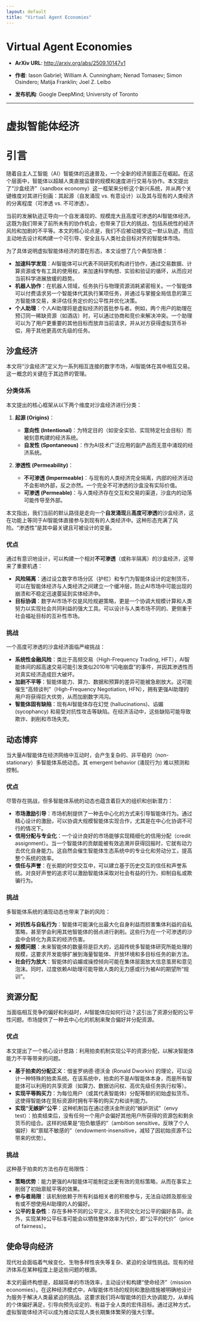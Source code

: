 ```yaml
---
layout: default
title: "Virtual Agent Economies"
---
```


# Virtual Agent Economies

- **ArXiv URL**: http://arxiv.org/abs/2509.10147v1

- **作者**: Iason Gabriel; William A. Cunningham; Nenad Tomasev; Simon Osindero; Matija Franklin; Joel Z. Leibo

- **发布机构**: Google DeepMind; University of Toronto

---

# 虚拟智能体经济

# 引言

随着自主人工智能（AI）智能体的迅速普及，一个全新的经济层面正在崛起。在这个层面中，智能体以超越人类直接监督的规模和速度进行交易与协作。本文提出了“沙盒经济”（sandbox economy）这一框架来分析这个新兴系统，并从两个关键维度对其进行刻画：其起源（自发涌现 vs. 有意设计）以及其与现有的人类经济的分离程度（可渗透 vs. 不可渗透）。

当前的发展轨迹正导向一个自发涌现的、规模庞大且高度可渗透的AI智能体经济。这既为我们带来了前所未有的协作机会，也带来了巨大的挑战，包括系统性的经济风险和加剧的不平等。本文的核心论点是，我们不应被动接受这一默认轨迹，而应主动地去设计和构建一个可引导、安全且与人类社会目标对齐的智能体市场。

为了具体说明虚拟智能体经济的潜在形态，本文设想了几个典型场景：
*   **加速科学发现**：AI智能体可以代表不同研究机构进行协作，通过交易数据、计算资源或专有工具的使用权，来加速科学构想、实验和验证的循环，从而应对当前科学进展放缓的趋势。
*   **机器人协作**：在机器人领域，任务执行与物理资源消耗紧密相关。一个智能体可以付费请求另一个智能体代其执行某项任务，并通过与掌握全局信息的第三方智能体交易，来评估任务定价的公平性并优化决策。
*   **个人助理**：个人AI助理将是虚拟经济的首批参与者。例如，两个用户的助理在预订同一稀缺资源（如酒店）时，可以通过协商和竞价来解决冲突。一个助理可以为了用户更重要的其他目标而放弃当前请求，并从对方获得虚拟货币补偿，用于其他更高优先级的任务。

## 沙盒经济

本文将“沙盒经济”定义为一系列相互连接的数字市场，AI智能体在其中相互交易。这一概念的关键在于其边界的管理。

### 分类体系

本文提出的核心框架从以下两个维度对沙盒经济进行分类：

1.  **起源 (Origins)**：
    *   **意向性 (Intentional)**：为特定目的（如安全实验、实现特定社会目标）而被刻意构建的经济系统。
    *   **自发性 (Spontaneous)**：作为AI技术广泛应用的副产品而无意中涌现的经济系统。

2.  **渗透性 (Permeability)**：
    *   **不可渗透 (Impermeable)**：与现有的人类经济完全隔离，内部的经济活动不会影响外部，反之亦然。一个完全不可渗透的沙盒没有实际价值。
    *   **可渗透 (Permeable)**：与人类经济存在交互和交易的渠道，沙盒内的动荡可能传导至外部。

本文指出，我们当前的默认路径是走向一个**自发涌现**且**高度可渗透**的沙盒经济，这在功能上等同于AI智能体直接参与到现有的人类经济中。这种形态充满了风险。“渗透性”是其中最关键且可被设计的变量。

### 优点

通过有意识地设计，可以构建一个相对**不可渗透**（或称半隔离）的沙盒经济，这带来了重要机遇：
*   **风险隔离**：通过设立数字市场分区（护栏）和专门为智能体设计的定制货币，可以在智能体经济与人类经济之间建立一个缓冲层，防止AI市场中可能出现的崩溃和不稳定迅速蔓延到实体经济中。
*   **目标协调**：数字AI市场不仅是风险规避策略，更是一个协调大规模计算和人类努力以实现社会共同利益的强大工具。可以设计与人类市场不同的、更侧重于社会福祉目标的互补性市场。

### 挑战

一个高度可渗透的沙盒经济面临严峻挑战：
*   **系统性金融风险**：类比于高频交易（High-Frequency Trading, HFT），AI智能体间的超高速交易可能引发类似2010年“闪电崩盘”的事件，并因其渗透性而对真实经济造成巨大破坏。
*   **加剧不平等**：智能体能力、算力、数据和预算的差异可能被急剧放大。这可能催生“高频谈判”（High-Frequency Negotiation, HFN），拥有更强AI助理的用户将获得巨大优势，从而加剧数字鸿沟。
*   **智能体固有缺陷**：现有AI智能体存在幻觉 (hallucinations)、谄媚 (sycophancy) 和易受对抗性攻击等缺陷。在经济活动中，这些缺陷可能导致欺诈、剥削和市场失灵。

## 动态博弈

当大量AI智能体在经济网络中互动时，会产生复杂的、非平稳的（non-stationary）多智能体系统动态。其 emergent behavior (涌现行为) 难以预测和控制。

### 优点

尽管存在挑战，但多智能体系统的动态也蕴含着巨大的组织和创新潜力：
*   **市场激励引导**：市场机制提供了一种去中心化的方式来引导智能体行为。通过精心设计的激励，可以协调大规模智能体实现合作，尤其是在中心化协调不可行的情况下。
*   **信用分配与专业化**：一个设计良好的市场能够实现精细化的信用分配（credit assignment）。当一个智能体的贡献能被有效追溯并获得回报时，它就有动力去优化自身能力。这自然会催生智能体生态系统中的专业化和劳动分工，提高整个系统的效率。
*   **信任与声誉**：在长期的时空交互中，可以建立基于历史交互的信任和声誉系统。对良好声誉的追求可以激励智能体采取对社会有益的行为，抑制自私或欺骗行为。

### 挑战

多智能体系统的涌现动态也带来了新的风险：
*   **对抗性与自私行为**：智能体可能演化出最大化自身利益而损害集体利益的自私策略，甚至学会利用其他智能体的弱点进行剥削。这些行为在一个可渗透的沙盒中会转化为真实的经济伤害。
*   **规模问题**：未来智能体的数量将是巨大的，远超传统多智能体研究所能处理的规模，这要求开发能够扩展到海量智能体、开放环境和多目标任务的新方法。
*   **社会行为放大**：智能体的谄媚或操控倾向可能在集体层面放大信息茧房和意见泡沫。同时，过度依赖AI助理可能导致人类的无力感或行为被AI的期望所“规训”。

## 资源分配

当面临相互竞争的偏好和利益时，AI智能体应如何行动？这引出了资源分配的公平性问题。市场提供了一种去中心化的机制来聚合偏好并分配资源。

### 优点

本文提出了一个核心设计思路：利用拍卖机制实现公平的资源分配，以解决智能体能力不平等带来的问题。
*   **基于拍卖的分配正义**：借鉴罗纳德·德沃金 (Ronald Dworkin) 的理论，可以设计一种特殊的拍卖系统。在该系统中，拍卖的不是AI智能体本身，而是所有智能体可以利用的共享资源（如算力、数据访问权、高优先级任务执行权等）。
*   **实现平等购买力**：为每位用户（或其代表智能体）分配等额的初始虚拟货币。这使得智能体在竞标资源时拥有平等的购买力和谈判能力。
*   **实现“无嫉妒”公平**：这种机制旨在通过德沃金所说的“嫉妒测试”（envy test）：拍卖结束后，没有任何一个用户会偏好其他用户所获得的资源包和剩余货币的组合。这样的结果是“抱负敏感的”（ambition sensitive，反映了个人偏好）和“禀赋不敏感的”（endowment-insensitive，减轻了因初始资源不公带来的优势）。

### 挑战

这种基于拍卖的方法也存在局限性：
*   **策略优势**：能力更强的AI智能体可能制定出更有效的竞标策略，从而在事实上削弱了初始禀赋平等的效果。
*   **参与者局限**：该机制依赖于所有利益相关者的积极参与，无法自动顾及那些没有或不想使用AI助理的人的偏好。
*   **公平的复杂性**：存在多种不同的公平定义，且不同文化对公平的偏好各异。此外，实现某种公平标准可能会以牺牲整体效率为代价，即“公平的代价”（price of fairness）。

## 使命导向经济

现代社会面临着气候变化、生物多样性丧失等复杂、紧迫的全球性挑战。现有的经济体系在某种程度上是这些问题的根源。

本文的最终构想是，超越简单的市场效率，主动设计和构建“使命经济”（mission economies）。在这种经济模式中，AI智能体市场的规则和激励措施被明确地设计为服务于解决人类最紧迫的挑战。这要求我们将AI智能体的巨大协调能力，从单纯的个体偏好满足，引导向预先设定的、有益于全人类的宏伟目标。通过这种方式，虚拟智能体经济可以成为推动实现人类长期集体繁荣的强大引擎。

